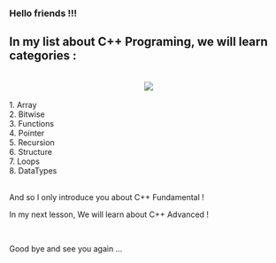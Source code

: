 ### Hello friends !!!

<h2>In my list about C++ Programing, we will learn categories : </h2> <br>

<div align="center">

<img  src="https://pspdfkit.com/assets/images/blog/2019/making-cpp-talk-to-other-languages-with-swig/article-header-2bc88895.png" />
  
 </div> 
 </br>
1. Array <br> 
2. Bitwise <br>
3. Functions <br>
4. Pointer <br>
5. Recursion <br> 
6. Structure <br>
7. Loops <br>
8. DataTypes <br>
</br>
<p></p> And so I only introduce you about C++ Fundamental ! <br>
<p>In my next lesson, We will learn about C++ Advanced ! </p> <br>
<p>Good bye and see you again ...</p> 


